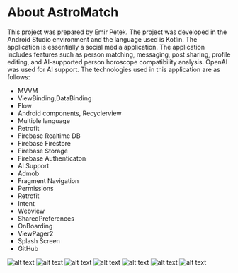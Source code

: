 
# About AstroMatch

This project was prepared by Emir Petek. The project was developed in the Android Studio environment and the language used is Kotlin. The application is essentially a social media application. The application includes features such as person matching, messaging, post sharing, profile editing, and AI-supported person horoscope compatibility analysis. OpenAI was used for AI support. The technologies used in this application are as follows:

-	MVVM
-	ViewBinding,DataBinding
-	Flow
-	Android components, Recyclerview
-	Multiple language
- Retrofit
-	Firebase Realtime DB
-	Firebase Firestore
-	Firebase Storage
-	Firebase Authenticaton
-	AI Support
-	Admob
-	Fragment Navigation
- Permissions
-	Retrofit
-	Intent
-	Webview
-	SharedPreferences
-	OnBoarding
-	ViewPager2
-	Splash Screen
-	GitHub


![alt text](https://github.com/EmirPetek/AstroMatch/blob/master/app/src/main/res/drawable/store_1.PNG) ![alt text](https://github.com/EmirPetek/AstroMatch/blob/master/app/src/main/res/drawable/store_2.PNG)
![alt text](https://github.com/EmirPetek/AstroMatch/blob/master/app/src/main/res/drawable/store_3.PNG) ![alt text](https://github.com/EmirPetek/AstroMatch/blob/master/app/src/main/res/drawable/store_4.PNG)
![alt text](https://github.com/EmirPetek/AstroMatch/blob/master/app/src/main/res/drawable/store_5.PNG) ![alt text](https://github.com/EmirPetek/AstroMatch/blob/master/app/src/main/res/drawable/store_6.PNG)
![alt text](https://github.com/EmirPetek/AstroMatch/blob/master/app/src/main/res/drawable/store_7.PNG)

